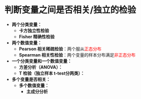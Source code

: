 # 判断变量之间是否相关/独立的检验

- **两个分类变量：**
  - **卡方独立性检验**
  - **Fisher 精确性检验**
- **两个数值变量：**
  - **Pearson 相关稀疏检验**：两个服从<font color="red">正态分布</font>
  - **Spearman 相关性检验**：两个变量的样本分布满足<font color="red">非正态分布</font>
- **一个分类变量和一个数值变量：**
  - **方差分析（ANOVA）：**
  - **T 检验（独立样本  t-test分两类）：**
- **多个变量是否相关：**
  - **多个数值变量：**
    - **主成分分析**